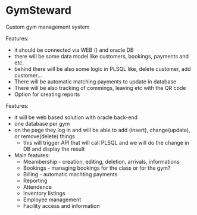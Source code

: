 # GymSteward
Custom gym management system


Features:
- it should be connected via WEB () and oracle DB
- there will be some data model like customers, bookings, payments and etc.
- behind there will be also some logic in PLSQL like, delete customer, add customer...
- There will be automatic matching payments to update in database
- There will be also tracking of commings, leaving etc with the QR code
- Option for creating reports
  
Features:
- it will be web based solution with oracle back-end
- one database per gym
- on the page they log in and will be able to add (insert), change(update), or remove(delete) things
  - this will trigger API that will call PLSQL and we will do the change in DB and display the result
- Main features:
  - Meambership - creation, editing, deletion, arrivals, informations
  - Bookings - managing bookings for the class or for the gym?
  - Billing - automatic machting payments
  - Reporting
  - Attendence
  - Inventory listings
  - Employee management
  - Facility access and information
